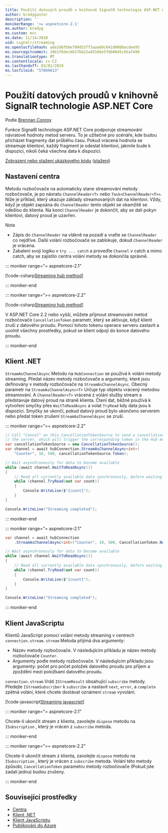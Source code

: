 ```yaml
---
title: Použití datových proudů v knihovně SignalR technologie ASP.NET Core
author: bradygaster
description: ''
monikerRange: '>= aspnetcore-2.1'
ms.author: bradyg
ms.custom: mvc
ms.date: 11/14/2018
uid: signalr/streaming
ms.openlocfilehash: ade2d6fb6e799d53ff3aaa69c641d0088acdee95
ms.sourcegitcommit: 24b1f6decbb17bb22a45166e5fdb0845c65af498
ms.translationtype: MT
ms.contentlocale: cs-CZ
ms.lasthandoff: 03/01/2019
ms.locfileid: "57069613"
---
```

# <a name="use-streaming-in-aspnet-core-signalr"></a>Použití datových proudů v knihovně SignalR technologie ASP.NET Core

Podle [Brennan Conroy](https://github.com/BrennanConroy)

Funkce SignalR technologie ASP.NET Core podporuje streamování návratové hodnoty metod serveru. To je užitečné pro scénáře, kde budou přicházet fragmenty dat průběhu času. Pokud vrácená hodnota se streamuje klientovi, každý fragment je odeslat klientovi, jakmile bude k dispozici, nikoli čeká všechna data k dispozici.

[Zobrazení nebo stažení ukázkového kódu](https://github.com/aspnet/Docs/tree/live/aspnetcore/signalr/streaming/sample) ([stažení](xref:index#how-to-download-a-sample))

## <a name="set-up-the-hub"></a>Nastavení centra

Metodu rozbočovače na automaticky stane streamování metody rozbočovače, je po návratu `ChannelReader<T>` nebo `Task<ChannelReader<T>>`. Níže je příklad, který ukazuje základy streamovaných dat na klientovi. Vždy, když je objekt zapsána do `ChannelReader` tento objekt se okamžitě se odešlou do klienta. Na konci `ChannelReader` je dokončit, aby se dali pokyn klientovi, datový proud je uzavřen.

> [!NOTE]
> * Zápis do `ChannelReader` na vlákně na pozadí a vraťte se `ChannelReader` co nejdříve. Další volání rozbočovače se zablokuje, dokud `ChannelReader` je vrácena.
> * Zabalení svoji logiku v `try ... catch` a proveďte `Channel` v catch a mimo catch, aby se zajistilo centra volání metody se dokončila správně.

::: moniker range="= aspnetcore-2.1"

[!code-csharp[Streaming hub method](streaming/sample/Hubs/StreamHub.aspnetcore21.cs?name=snippet1)]

::: moniker-end

::: moniker range=">= aspnetcore-2.2"

[!code-csharp[Streaming hub method](streaming/sample/Hubs/StreamHub.cs?name=snippet1)]

V ASP.NET Core 2.2 nebo vyšší, můžete přijmout streamování metod rozbočovače `CancellationToken` parametr, který se aktivuje, když klient zruší z datového proudu. Pomocí tohoto tokenu operace serveru zastavit a uvolnit všechny prostředky, pokud se klient odpojí do konce datového proudu.

::: moniker-end

## <a name="net-client"></a>Klient .NET

`StreamAsChannelAsync` Metodu na `HubConnection` se používá k volání metody streaming. Předat název metody rozbočovače a argumenty, které jsou definovány v metody rozbočovače na `StreamAsChannelAsync`. Obecný parametr na `StreamAsChannelAsync<T>` Určuje typ objektu vrácený metodou streamování. A `ChannelReader<T>` vrácená z volání služby stream a představuje datový proud na straně klienta. Čtení dat, běžně používá k vytvoření smyčky přes `WaitToReadAsync` a volat `TryRead` kdy data jsou k dispozici. Smyčky se ukončí, pokud datový proud bylo ukončeno serverem nebo předat token zrušení `StreamAsChannelAsync` se zruší.

::: moniker range=">= aspnetcore-2.2"

```csharp
// Call "Cancel" on this CancellationTokenSource to send a cancellation message to 
// the server, which will trigger the corresponding token in the Hub method.
var cancellationTokenSource = new CancellationTokenSource();
var channel = await hubConnection.StreamAsChannelAsync<int>(
    "Counter", 10, 500, cancellationTokenSource.Token);

// Wait asynchronously for data to become available
while (await channel.WaitToReadAsync())
{
    // Read all currently available data synchronously, before waiting for more data
    while (channel.TryRead(out var count))
    {
        Console.WriteLine($"{count}");
    }
}

Console.WriteLine("Streaming completed");
```

::: moniker-end

::: moniker range="= aspnetcore-2.1"

```csharp
var channel = await hubConnection
    .StreamAsChannelAsync<int>("Counter", 10, 500, CancellationToken.None);

// Wait asynchronously for data to become available
while (await channel.WaitToReadAsync())
{
    // Read all currently available data synchronously, before waiting for more data
    while (channel.TryRead(out var count))
    {
        Console.WriteLine($"{count}");
    }
}

Console.WriteLine("Streaming completed");
```

::: moniker-end

## <a name="javascript-client"></a>Klient JavaScriptu

Klientů JavaScript pomocí volání metody streaming v centrech `connection.stream`. `stream` Metoda přijímá dva argumenty:

* Název metody rozbočovače. V následujícím příkladu je název metody rozbočovače `Counter`.
* Argumenty podle metody rozbočovače. V následujícím příkladu jsou argumenty: počet pro počet položek datového proudu pro příjem a zpoždění mezi položkami datového proudu.

`connection.stream` Vrátí `IStreamResult` obsahující `subscribe` metody. Předejte `IStreamSubscriber` k `subscribe` a nastavit `next`, `error`, a `complete` zpětná volání, které chcete dostávat oznámení `stream` vyvolání.

[!code-javascript[Streaming javascript](streaming/sample/wwwroot/js/stream.js?range=19-36)]

::: moniker range="= aspnetcore-2.1"

Chcete-li ukončit stream z klienta, zavolejte `dispose` metodu na `ISubscription` , který je vrácen z `subscribe` metoda.

::: moniker-end

::: moniker range=">= aspnetcore-2.2"

Chcete-li ukončit stream z klienta, zavolejte `dispose` metodu na `ISubscription` , který je vrácen z `subscribe` metoda. Volání této metody způsobí, `CancellationToken` parametru metody rozbočovače (Pokud jste zadali jednu) budou zrušeny.

::: moniker-end

## <a name="related-resources"></a>Související prostředky

* [Centra](xref:signalr/hubs)
* [Klient .NET](xref:signalr/dotnet-client)
* [Klient JavaScriptu](xref:signalr/javascript-client)
* [Publikování do Azure](xref:signalr/publish-to-azure-web-app)
